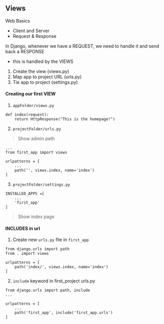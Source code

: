 ## Views

Web Basics

- Client and Server
- Request & Response

In Django, whenever we have a REQUEST, we need to handle it and send back a RESPONSE

- this is handled by the VIEWS

1. Create the view (views.py)
2. Map app to project URL (urls.py)
3. Tie app to project (settings.py)

#### Creating our first VIEW

1. `appFolder/views.py`

```
def index(request):
    return HttpResponse("This is the homepage!")
```

2. `projectFolder/urls.py`

> Show admin path

```
...
from first_app import views

urlpatterns = [
    ...
    path('', views.index, name='index')
]
```

3. `projectFolder/settings.py`

```
INSTALLED_APPS =[
    ...
    'first_app'
]
```

> Show index page

#### INCLUDES in url

1. Create new `urls.py` file in `first_app`

```
from django.urls import path
from . import views

urlpatterns = [
    path('index/', views.index, name='index')
]
```

2. `include` keyword in first_project urls.py

```
from django.urls import path, include
...

urlpatterns = [
    ...
    path('first_app', include('first_app.urls')
]
```
